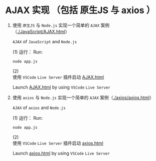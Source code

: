 # AJAX 实现 （包括 原生JS 与 axios ）

1. 使用 `原生JS` 与 `Node.js` 实现一个简单的 `AJAX` 案例（[./JavaScript/AJAX.html](./JavaScript/AJAX.html)）  

   `AJAX` of `JavaScript` and `Node.js`  

   (1) 运行：  Run:  

   ```sh
   node app.js
   ```

   (2)  
   使用 `VSCode` `Live Server` 插件启动 [AJAX.html](./JavaScript/AJAX.html)  

   Launch [AJAX.html](./JavaScript/AJAX.html) by using `VSCode` `Live Server`  

2. 使用 `axios` 与 `Node.js` 实现一个简单的 `AJAX` 案例（[./axios/axios.html](./axios/axios.html)）  

   `AJAX`  of `axios` and `Node.js`  

   (1) 运行：  Run:  

   ```sh
   node app.js
   ```

   (2)  
   使用 `VSCode` `Live Server` 插件启动 [axios.html](./axios/axios.html)  

   Launch [axios.html](./axios/axios.html) by using `VSCode` `Live Server`
